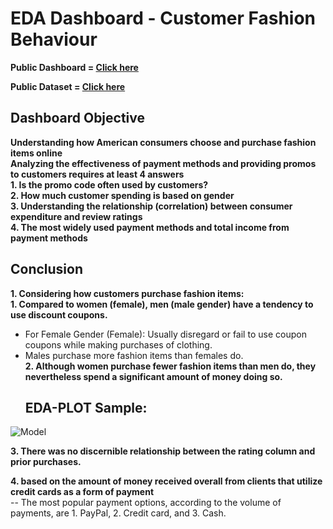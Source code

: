 # EDA Dashboard - Customer Fashion Behaviour

**Public Dashboard = [Click here](https://public.tableau.com/app/profile/garea.a/viz/Milestone1_17073949400080/Dashboard1?publish=yes)**

**Public Dataset = [Click here](https://www.kaggle.com/datasets/iamsouravbanerjee/customer-shopping-trends-dataset)**

## Dashboard Objective    
**Understanding how American consumers choose and purchase fashion items online**    
**Analyzing the effectiveness of payment methods and providing promos to customers requires at least 4 answers**    
**1. Is the promo code often used by customers?**    
**2. How much customer spending is based on gender**    
**3. Understanding the relationship (correlation) between consumer expenditure and review ratings**    
**4. The most widely used payment methods and total income from payment methods**    

## Conclusion    

**1. Considering how customers purchase fashion items:**    
**1. Compared to women (female), men (male gender) have a tendency to use discount coupons.**    
  -  For Female Gender (Female): Usually disregard or fail to use coupon coupons while making purchases of clothing.    
  -  Males purchase more fashion items than females do.    
**2. Although women purchase fewer fashion items than men do, they nevertheless spend a significant amount of money doing so.**      
     ## EDA-PLOT Sample:    
![Model](https://github.com/riangiri/EDA-Customer-Fashion/blob/main/treemap.png?raw=true)    

**3.  There was no discernible relationship between the rating column and prior purchases.**    

**4.  based on the amount of money received overall from clients that utilize credit cards as a form of payment**    
      -- The most popular payment options, according to the volume of payments, are 1. PayPal, 2. Credit card, and 3. Cash.


